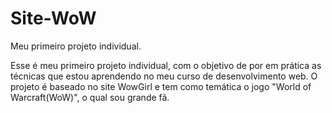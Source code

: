 # Site-WoW
Meu primeiro projeto individual.

Esse é meu primeiro projeto individual, com o objetivo de por em prática as técnicas que estou aprendendo no meu curso
de desenvolvimento web. O projeto é baseado no site WowGirl e tem como temática o jogo "World of Warcraft(WoW)", o qual sou grande fã.

